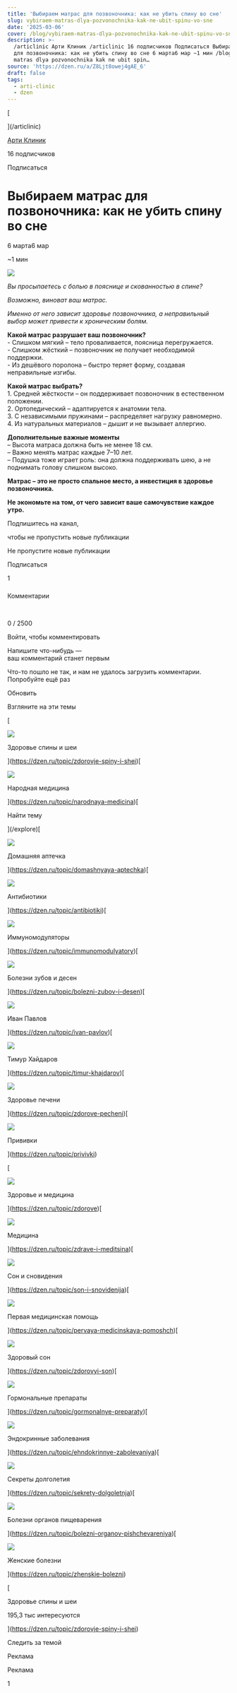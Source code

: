 ```yaml
---
title: 'Выбираем матрас для позвоночника: как не убить спину во сне'
slug: vybiraem-matras-dlya-pozvonochnika-kak-ne-ubit-spinu-vo-sne
date: '2025-03-06'
cover: /blog/vybiraem-matras-dlya-pozvonochnika-kak-ne-ubit-spinu-vo-sne/cover.jpg
description: >-
  /articlinic Арти Клиник /articlinic 16 подписчиков Подписаться Выбираем матрас
  для позвоночника: как не убить спину во сне 6 марта6 мар ~1 мин /blog/vybiraem
  matras dlya pozvonochnika kak ne ubit spin…
source: 'https://dzen.ru/a/Z8Ljt8owej4gAE_6'
draft: false
tags:
  - arti-clinic
  - dzen
---
```

[

](/articlinic)

[Арти Клиник](/articlinic)

16 подписчиков

Подписаться

# Выбираем матрас для позвоночника: как не убить спину во сне

6 марта6 мар

~1 мин

![](/blog/vybiraem-matras-dlya-pozvonochnika-kak-ne-ubit-spinu-vo-sne/img-0.jpg)

_Вы просыпаетесь с болью в пояснице и скованностью в спине?_

_Возможно, виноват ваш матрас._

_Именно от него зависит здоровье позвоночника, а неправильный выбор может привести к хроническим болям._  
  
**Какой матрас разрушает ваш позвоночник?**  
\- Слишком мягкий – тело проваливается, поясница перегружается.  
\- Слишком жёсткий – позвоночник не получает необходимой поддержки.  
\- Из дешёвого поролона – быстро теряет форму, создавая неправильные изгибы.

  
**Какой матрас выбрать?**  
1\. Средней жёсткости – он поддерживает позвоночник в естественном положении.  
2. Ортопедический – адаптируется к анатомии тела.  
3. С независимыми пружинами – распределяет нагрузку равномерно.  
4\. Из натуральных материалов – дышит и не вызывает аллергию.  
  
**Дополнительные важные моменты**  
– Высота матраса должна быть не менее 18 см.  
– Важно менять матрас каждые 7–10 лет.  
– Подушка тоже играет роль: она должна поддерживать шею, а не поднимать голову слишком высоко.  
  
**Матрас – это не просто спальное место, а инвестиция в здоровье позвоночника.**

**Не экономьте на том, от чего зависит ваше самочувствие каждое утро.**

Подпишитесь на канал,

чтобы не пропустить новые публикации

Не пропустите новые публикации

Подписаться

1

### 

Комментарии

⁠

0 / 2500

Войти, чтобы комментировать

Напишите что-нибудь —  
ваш комментарий станет первым

Что-то пошло не так, и нам не удалось загрузить комментарии. Попробуйте ещё раз

Обновить

Взгляните на эти темы

[

![](/blog/vybiraem-matras-dlya-pozvonochnika-kak-ne-ubit-spinu-vo-sne/img-1.jpg)

Здоровье спины и шеи

](https://dzen.ru/topic/zdorovje-spiny-i-shei)[

![](/blog/vybiraem-matras-dlya-pozvonochnika-kak-ne-ubit-spinu-vo-sne/img-2.jpg)

Народная медицина

](https://dzen.ru/topic/narodnaya-medicina)[

Найти тему

](/explore)[

![](/blog/vybiraem-matras-dlya-pozvonochnika-kak-ne-ubit-spinu-vo-sne/img-3.jpg)

Домашняя аптечка

](https://dzen.ru/topic/domashnyaya-aptechka)[

![](/blog/vybiraem-matras-dlya-pozvonochnika-kak-ne-ubit-spinu-vo-sne/img-4.jpg)

Антибиотики

](https://dzen.ru/topic/antibiotiki)[

![](/blog/vybiraem-matras-dlya-pozvonochnika-kak-ne-ubit-spinu-vo-sne/img-5.jpg)

Иммуномодуляторы

](https://dzen.ru/topic/immunomodulyatory)[

![](/blog/vybiraem-matras-dlya-pozvonochnika-kak-ne-ubit-spinu-vo-sne/img-6.jpg)

Болезни зубов и десен

](https://dzen.ru/topic/bolezni-zubov-i-desen)[

![](/blog/vybiraem-matras-dlya-pozvonochnika-kak-ne-ubit-spinu-vo-sne/img-7.jpg)

Иван Павлов

](https://dzen.ru/topic/ivan-pavlov)[

![](/blog/vybiraem-matras-dlya-pozvonochnika-kak-ne-ubit-spinu-vo-sne/img-8.jpg)

Тимур Хайдаров

](https://dzen.ru/topic/timur-khajdarov)[

![](/blog/vybiraem-matras-dlya-pozvonochnika-kak-ne-ubit-spinu-vo-sne/img-9.jpg)

Здоровье печени

](https://dzen.ru/topic/zdorove-pecheni)[

![](/blog/vybiraem-matras-dlya-pozvonochnika-kak-ne-ubit-spinu-vo-sne/img-10.jpg)

Прививки

](https://dzen.ru/topic/privivki)

[

![](/blog/vybiraem-matras-dlya-pozvonochnika-kak-ne-ubit-spinu-vo-sne/img-11.jpg)

Здоровье и медицина

](https://dzen.ru/topic/zdorove)[

![](/blog/vybiraem-matras-dlya-pozvonochnika-kak-ne-ubit-spinu-vo-sne/img-12.jpg)

Медицина

](https://dzen.ru/topic/zdrave-i-meditsina)[

![](/blog/vybiraem-matras-dlya-pozvonochnika-kak-ne-ubit-spinu-vo-sne/img-13.jpg)

Сон и сновидения

](https://dzen.ru/topic/son-i-snovidenija)[

![](/blog/vybiraem-matras-dlya-pozvonochnika-kak-ne-ubit-spinu-vo-sne/img-14.jpg)

Первая медицинская помощь

](https://dzen.ru/topic/pervaya-medicinskaya-pomoshch)[

![](/blog/vybiraem-matras-dlya-pozvonochnika-kak-ne-ubit-spinu-vo-sne/img-15.jpg)

Здоровый сон

](https://dzen.ru/topic/zdorovyi-son)[

![](/blog/vybiraem-matras-dlya-pozvonochnika-kak-ne-ubit-spinu-vo-sne/img-16.jpg)

Гормональные препараты

](https://dzen.ru/topic/gormonalnye-preparaty)[

![](/blog/vybiraem-matras-dlya-pozvonochnika-kak-ne-ubit-spinu-vo-sne/img-17.jpg)

Эндокринные заболевания

](https://dzen.ru/topic/ehndokrinnye-zabolevaniya)[

![](/blog/vybiraem-matras-dlya-pozvonochnika-kak-ne-ubit-spinu-vo-sne/img-18.jpg)

Секреты долголетия

](https://dzen.ru/topic/sekrety-dolgoletnja)[

![](/blog/vybiraem-matras-dlya-pozvonochnika-kak-ne-ubit-spinu-vo-sne/img-19.jpg)

Болезни органов пищеварения

](https://dzen.ru/topic/bolezni-organov-pishchevareniya)[

![](/blog/vybiraem-matras-dlya-pozvonochnika-kak-ne-ubit-spinu-vo-sne/img-20.jpg)

Женские болезни

](https://dzen.ru/topic/zhenskie-bolezni)

[

Здоровье спины и шеи

195,3 тыс интересуются





](https://dzen.ru/topic/zdorovje-spiny-i-shei)

Следить за темой

Реклама

Реклама

1
